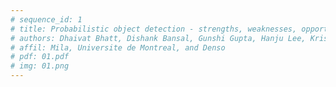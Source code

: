 ```yaml
---
# sequence_id: 1
# title: Probabilistic object detection - strengths, weaknesses, opportunities
# authors: Dhaivat Bhatt, Dishank Bansal, Gunshi Gupta, Hanju Lee, Krishna Murthy Jatavallabhula, and Liam Paull
# affil: Mila, Universite de Montreal, and Denso
# pdf: 01.pdf
# img: 01.png
---
```

